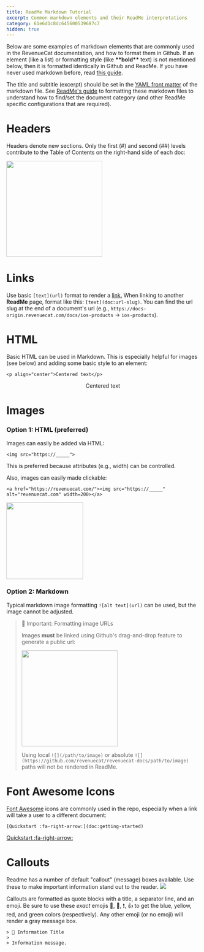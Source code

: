 ```yaml
---
title: ReadMe Markdown Tutorial
excerpt: Common markdown elements and their ReadMe interpretations
category: 61e6d1c8dc645600539687c7
hidden: true
---
```


<!--
Hidden Markdown Comment
-->

Below are some examples of markdown elements that are commonly used in the RevenueCat documentation, and how to format them in Github.
If an element (like a list) or formatting style (like **\*\*bold\*\*** text) is not mentioned below, then it is formatted identically in Github and ReadMe.
If you have never used markdown before, read [this guide](https://www.markdownguide.org/basic-syntax/).

The title and subtitle (excerpt) should be set in the [YAML front matter](https://docs.readme.com/main/docs/rdme#markdown-file-setup) of the markdown file.
See [ReadMe's guide](https://docs.readme.com/main/docs/rdme) to formatting these markdown files to understand how to find/set the document category 
(and other ReadMe specific configurations that are required).

# Headers
Headers denote new sections. Only the first (#) and second (##) levels contribute to the Table of Contents on the right-hand side of each doc:

<img src="https://user-images.githubusercontent.com/110489217/217081023-99974c99-292d-4c60-b62b-a839fd4f7d0f.png" width=250>


# Links
Use basic `[text](url)` format to render a [link.](https://www.youtube.com/watch?v=dQw4w9WgXcQ)
When linking to another **ReadMe** page, format like this: `[text](doc:url-slug)`. You can find the url slug at the end of a document's url 
(e.g., `https://docs-origin.revenuecat.com/docs/ios-products` -> `ios-products`).


# HTML
Basic HTML can be used in Markdown. This is especially helpful for images (see below) and adding some basic style to an element:

`<p align="center">Centered text</p>`

<p align="center">Centered text</p>


# Images
### Option 1: HTML (preferred)
Images can easily be added via HTML:

`<img src="https://_____">`

This is preferred because attributes (e.g., width) can be controlled. 

Also, images can easily made clickable:

`<a href="https://revenuecat.com/"><img src="https://_____" alt="revenuecat.com" width=200></a>`

<a href="https://revenuecat.com/"><img src=
"https://user-images.githubusercontent.com/110489217/217077216-2323c0b7-7a08-4e09-9867-8e696582a8ec.png" width=200></a>

### Option 2: Markdown
Typical markdown image formatting `![alt text](url)` can be used, but the image cannot be adjusted.

> 🚧 Important: Formatting image URLs
> 
> Images **must** be linked using Github's drag-and-drop feature to generate a public url:
> 
> <img src="https://user-images.githubusercontent.com/499192/57450172-1a955f80-725e-11e9-9fed-267179bdab15.gif" width=250>
> 
> Using local `![](/path/to/image)` or absolute `![](https://github.com/revenuecat/revenuecat-docs/path/to/image)` paths will not be rendered in ReadMe.


# Font Awesome Icons
[Font Awesome](https://fontawesome.com/search?m=free&o=r) icons are commonly used in the repo, especially when a link will take a user to a different document:

`[Quickstart :fa-right-arrow:](doc:getting-started)`

[Quickstart :fa-right-arrow:](doc:getting-started)


# Callouts
Readme has a number of default "callout" (message) boxes available. Use these to make important information stand out to the reader.
<img src="https://user-images.githubusercontent.com/110489217/217083151-9d374c68-6bb7-4098-90d5-ee205bd2ce0a.png">

Callouts are formatted as quote blocks with a title, a separator line, and an emoji. 
Be sure to use these *exact* emojis 📘, 🚧, ❗️, 👍 to get the blue, yellow, red, and green colors (respectively). 
Any other emoji (or no emoji) will render a gray message box.

```
> 📘 Information Title
> 
> Information message.
```

